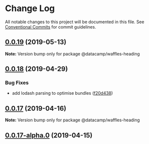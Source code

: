 # Change Log

All notable changes to this project will be documented in this file.
See [Conventional Commits](https://conventionalcommits.org) for commit guidelines.

## [0.0.19](https://github.com/datacamp/design-system/compare/@datacamp/waffles-heading@0.0.18...@datacamp/waffles-heading@0.0.19) (2019-05-13)

**Note:** Version bump only for package @datacamp/waffles-heading





## [0.0.18](https://github.com/datacamp/design-system/compare/@datacamp/waffles-heading@0.0.17...@datacamp/waffles-heading@0.0.18) (2019-04-29)


### Bug Fixes

* add lodash parsing to optimise bundles ([f20d438](https://github.com/datacamp/design-system/commit/f20d438))





## [0.0.17](https://github.com/datacamp/design-system/compare/@datacamp/waffles-heading@0.0.17-alpha.0...@datacamp/waffles-heading@0.0.17) (2019-04-16)

**Note:** Version bump only for package @datacamp/waffles-heading





## [0.0.17-alpha.0](https://github.com/datacamp/design-system/compare/@datacamp/waffles-heading@0.0.17-alpha.0...@datacamp/waffles-heading@0.0.17-alpha.0) (2019-04-15)
